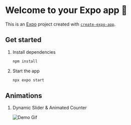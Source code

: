 # Welcome to your Expo app 👋

This is an [Expo](https://expo.dev) project created with [`create-expo-app`](https://www.npmjs.com/package/create-expo-app).

## Get started

1. Install dependencies

   ```bash
   npm install
   ```

2. Start the app

   ```bash
   npx expo start
   ```

## Animations

1. Dynamic Slider & Animated Counter

   ![Demo Gif](https://github.com/user-attachments/assets/9809589a-8c55-4ba2-b23e-938e87271e1b)

